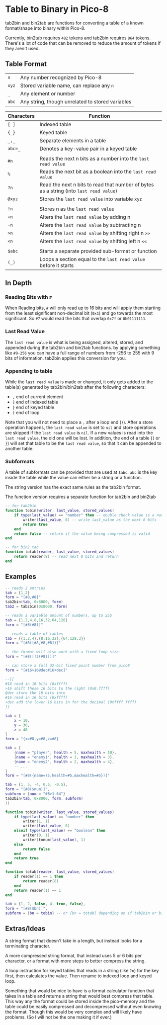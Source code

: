 # Table to Binary in Pico-8

tab2bin and bin2tab are functions for converting a table of a known format/shape into binary within Pico-8.

Currently, bin2tab requires `482` tokens and tab2bin requires `864` tokens. There's a lot of code that can be removed to reduce the amount of tokens if they aren't used.

## Table Format

|||
|-|-|
|`n`| Any number recognized by Pico-8 |
|`xyz`| Stored variable name, can replace any `n`|
|`_`| Any element or number |
|`abc`| Any string, though unrelated to stored variables |

|Characters| Function|
|-|-|
|`[_]`| Indexed table
|`{_}`| Keyed table
|`_,_`| Separate elements in a table |
|`abc=_`| Denotes a key-value pair in a keyed table |
|||
|`#n`| Reads the next n bits as a number into the `last read value` |
|`%`| Reads the next bit as a boolean into the `last read value` |
|`?n`| Read the next n bits to read that number of bytes as a string (into `last read value`) |
|`@xyz`| Stores the `last read value` into variable `xyz` |
|||
|`!n`| Stores n as the `last read value` |
|`+n`| Alters the `last read value` by adding n |
|`-n`| Alters the `last read value` by subtracting n |
|`>n`| Alters the `last read value` by shifting right n `>>` |
|`<n`| Alters the `last read value` by shifting left n `<<` |
|||
|`$abc`| Starts a separate provided sub-format or function |
|`(_)`| Loops a section equal to the `last read value` before it starts |

## In Depth

### Reading Bits with `#`

When Reading bits, `#` will only read up to 16 bits and will apply them starting from the least significant non-decimal bit (`0x1`) and go towards the most significant.  So `#7` would read the bits that overlap `0x7f` or `0b01111111`.

### Last Read Value

The `last read value` is what is being assigned, altered, stored, and appended during the tab2bin and bin2tab functions. by applying something like `#9-256` you can have a full range of numbers from -256 to 255 with 9 bits of information. tab2bin applies this conversion for you.

### Appending to table

While the `last read value` is made or changed, it only gets added to the table(s) generated by tab2bin/bin2tab after the following characters:

- `,` end of current element
- `]` end of indexed table
- `}` end of keyed table
- `)` end of loop

Note that you will not need to place a `,` after a loop end (`)`).  After a store operation happens, the `last read value` is set to `nil` and store operations are skipped if the `last read value` is `nil`. If a new values is read into the `last read value`, the old one will be lost. In addition, the end of a table (`]` or `}`) will set that table to be the `last read value`, so that it can be appended to another table.

### Subformats

A table of subformats can be provided that are used at `$abc`. `abc` is the key inside the table while the value can either be a string or a function.

The string version has the exact same rules as the tab2bin format.

The function version requires a separate function for tab2bin and bin2tab

```lua
-- for tab2bin
function tobin(writer, last_value, stored_values)
    if type(last_value) == "number" then -- double check value is a number
        writer(last_value, 8) -- write last_value as the next 8 bits
        return true
    end
    return false -- return if the value being compressed is valid
end

-- for bin2 tab
function totab(reader, last_value, stored_values)
    return reader(8) -- read next 8 bits and return
end
```

## Examples

```lua
-- reads 2 entries
tab = {1,2}
form = "[#8,#8]"
tab2bin(tab, 0x8000, form)
tab2 = tab2bin(0x8000, form)
```

```lua
-- reads a variable amount of numbers, up to 255
tab = {1,2,4,8,16,32,64,128}
form = "[#8(#8)]"
```

```lua
-- reads a table of tables
tab = {{1,2,4},{8,16,32},{64,128,3}}
form = "[#8([#8,#8,#8])]"

-- the format will also work with a fixed loop size
form = "[#8([!3(#8)])]"
```

```lua
-- can store a full 32-bit fixed point number from pico8
form = "[#16>16@dec#16+dec]"

--[[
#16 read in 16 bits (0xffff)
>16 shift those 16 bits to the right (0x0.ffff)
@dec store the 16 bits into 
#16 read in 16 bits (0xffff)
+dec add the lower 16 bits in for the decimal (0xffff.ffff)
]]
```

```lua
tab = {
    x = 10,
    y = 30,
    z = 40
}
form = "{x=#8,y=#8,z=#8}
```

```lua
tab = {
    {name = "player", health = 5, maxhealth = 10},
    {name = "enemy1", health = 3, maxhealth = 3},
    {name = "enemy2", health = 2, maxhealth = 4},
    -- ...
}
form = "[#8({name=?5,health=#5,maxhealth=#5})]"
```

```lua
tab = {1, 5, -4, 0.5, -0.5},
form = "[#8($num)]",
subform = {num = "#8>1-64"}
tab2bin(tab, 0x8000, form, subform)
))

```

```lua
function tobin(writer, last_value, stored_values)
    if type(last_value) == "number" then
        writer(1, 1)
        writer(last_value, 8)
    elseif type(last_value) == "boolean" then
        writer(0, 1)
        writer(tonum(last_value), 1)
    else
        return false
    end
    return true
end

function totab(reader, last_value, stored_values)
    if reader(1) == 1 then
        return reader(8)
    end
    return reader(1) == 1
end

tab = {1, 2, false, 4, true, false},
form = "[#8($bn)]",
subform = {bn = tobin} -- or {bn = totab} depending on if tab2bin or bin2tab is used
```

## Extras/Ideas

A string format that doesn't take in a length, but instead looks for a terminating character.

A more compressed string format, that instead uses 5 or 6 bits per character, or a format with more steps to better compress the string.

A loop instruction for keyed tables that reads in a string (like `?n`) for the key first, then calculates the value. Then rename to indexed loop and keyed loop.

Something that would be nice to have is a format calculator function that takes in a table and returns a string that would best compress that table. This way any the format could be stored inside the pico-memory and the table could be easily compressed and decompressed without even knowing the format. Though this would be very complex and will likely have problems. (So I will not be the one making it if ever.)
